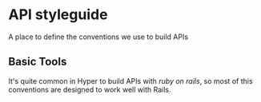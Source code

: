 # API styleguide

A place to define the conventions we use to build APIs

## Basic Tools

It's quite common in Hyper to build APIs with *ruby on rails*, so most of this conventions are designed to work well with Rails.
